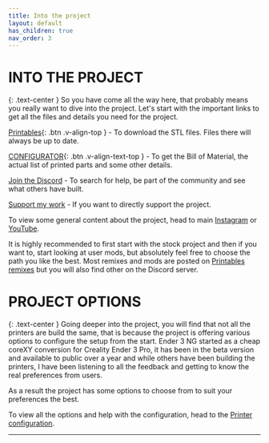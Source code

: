 ```yaml
---
title: Into the project
layout: default
has_children: true
nav_order: 3
---
```

# INTO THE PROJECT
{: .text-center }
So you have come all the way here, that probably means you really want to dive into the project.
Let's start with the important links to get all the files and details you need for the project.

[Printables]{: .btn .v-align-top } - To download the STL files. Files there will always be up to date.

[CONFIGURATOR]{: .btn .v-align-text-top } - To get the Bill of Material, the actual list of printed parts and some other details.

[Join the Discord] - To search for help, be part of the community and see what others have built.

[Support my work] - If you want to directly support the project.

To view some general content about the project, head to main [Instagram] or [YouTube].

It is highly recommended to first start with the stock project and then if you want to, start looking at user mods, but absolutely feel free to choose the path you like the best.
Most remixes and mods are posted on [Printables remixes] but you will also find other on the Discord server.

# PROJECT OPTIONS
{: .text-center }
Going deeper into the project, you will find that not all the printers are build the same, that is because the project is offering various options to configure the setup from the start.
Ender 3 NG started as a cheap coreXY conversion for Creality Ender 3 Pro, it has been in the beta version and available to public over a year and while others have been building the printers, I have been listening to all the feedback and getting to know the real preferences from users.

As a result the project has some options to choose from to suit your preferences the best.

To view all the options and help with the configuration, head to the [Printer configuration].

----

[Printables]: https://www.printables.com/en/@radkoko
[CONFIGURATOR]: https://www.rh3d.xyz
[Join the Discord]: https://discord.com/invite/Zkvu6uu2AR
[Instagram]: https://www.instagram.com/RH3D_cz
[YouTube]: https://www.youtube.com/@RH3D_cz?sub_confirmation=1
[Support my work]: https://rh3d.github.io/E3NG_docs/donate.html
[Printables remixes]: https://www.printables.com/en/model/469280-ender-3-ng-corexy-beta/remixes
[Printer configuration]: https://rh3d.github.io/E3NG_docs/configure.html
